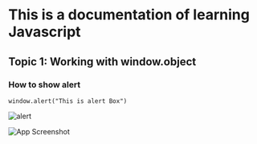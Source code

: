 # This is a documentation of learning Javascript
## Topic 1: Working with window.object
### How to show alert
```
window.alert("This is alert Box")
```
![alert](https://user-images.githubusercontent.com/93691446/143727764-1f90647d-3cb2-4fdb-8e3d-d68c751f7def.jpg)

![App Screenshot](https://imgur.com/a/DQpWhqp)

